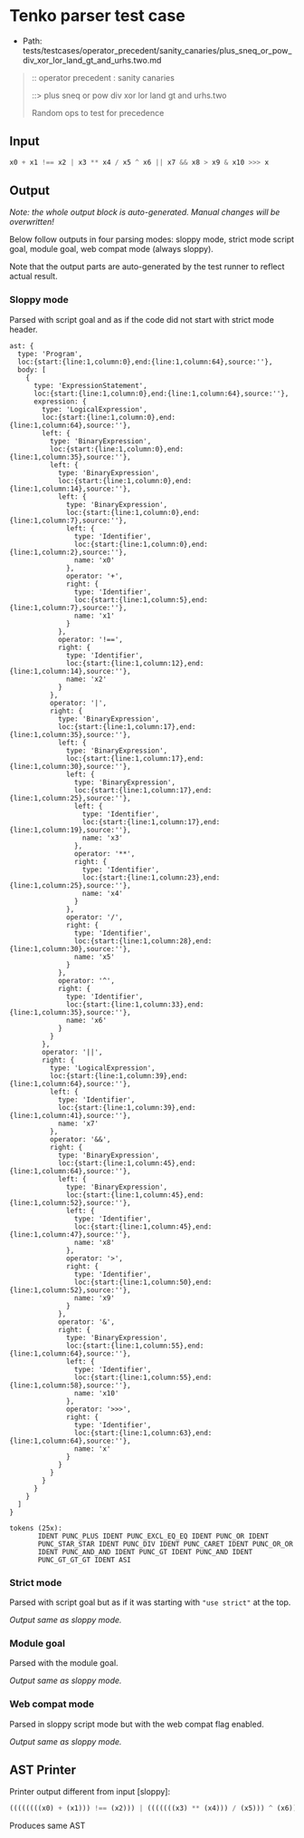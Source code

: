 # Tenko parser test case

- Path: tests/testcases/operator_precedent/sanity_canaries/plus_sneq_or_pow_div_xor_lor_land_gt_and_urhs.two.md

> :: operator precedent : sanity canaries
>
> ::> plus sneq or pow div xor lor land gt and urhs.two
>
> Random ops to test for precedence

## Input

`````js
x0 + x1 !== x2 | x3 ** x4 / x5 ^ x6 || x7 && x8 > x9 & x10 >>> x
`````

## Output

_Note: the whole output block is auto-generated. Manual changes will be overwritten!_

Below follow outputs in four parsing modes: sloppy mode, strict mode script goal, module goal, web compat mode (always sloppy).

Note that the output parts are auto-generated by the test runner to reflect actual result.

### Sloppy mode

Parsed with script goal and as if the code did not start with strict mode header.

`````
ast: {
  type: 'Program',
  loc:{start:{line:1,column:0},end:{line:1,column:64},source:''},
  body: [
    {
      type: 'ExpressionStatement',
      loc:{start:{line:1,column:0},end:{line:1,column:64},source:''},
      expression: {
        type: 'LogicalExpression',
        loc:{start:{line:1,column:0},end:{line:1,column:64},source:''},
        left: {
          type: 'BinaryExpression',
          loc:{start:{line:1,column:0},end:{line:1,column:35},source:''},
          left: {
            type: 'BinaryExpression',
            loc:{start:{line:1,column:0},end:{line:1,column:14},source:''},
            left: {
              type: 'BinaryExpression',
              loc:{start:{line:1,column:0},end:{line:1,column:7},source:''},
              left: {
                type: 'Identifier',
                loc:{start:{line:1,column:0},end:{line:1,column:2},source:''},
                name: 'x0'
              },
              operator: '+',
              right: {
                type: 'Identifier',
                loc:{start:{line:1,column:5},end:{line:1,column:7},source:''},
                name: 'x1'
              }
            },
            operator: '!==',
            right: {
              type: 'Identifier',
              loc:{start:{line:1,column:12},end:{line:1,column:14},source:''},
              name: 'x2'
            }
          },
          operator: '|',
          right: {
            type: 'BinaryExpression',
            loc:{start:{line:1,column:17},end:{line:1,column:35},source:''},
            left: {
              type: 'BinaryExpression',
              loc:{start:{line:1,column:17},end:{line:1,column:30},source:''},
              left: {
                type: 'BinaryExpression',
                loc:{start:{line:1,column:17},end:{line:1,column:25},source:''},
                left: {
                  type: 'Identifier',
                  loc:{start:{line:1,column:17},end:{line:1,column:19},source:''},
                  name: 'x3'
                },
                operator: '**',
                right: {
                  type: 'Identifier',
                  loc:{start:{line:1,column:23},end:{line:1,column:25},source:''},
                  name: 'x4'
                }
              },
              operator: '/',
              right: {
                type: 'Identifier',
                loc:{start:{line:1,column:28},end:{line:1,column:30},source:''},
                name: 'x5'
              }
            },
            operator: '^',
            right: {
              type: 'Identifier',
              loc:{start:{line:1,column:33},end:{line:1,column:35},source:''},
              name: 'x6'
            }
          }
        },
        operator: '||',
        right: {
          type: 'LogicalExpression',
          loc:{start:{line:1,column:39},end:{line:1,column:64},source:''},
          left: {
            type: 'Identifier',
            loc:{start:{line:1,column:39},end:{line:1,column:41},source:''},
            name: 'x7'
          },
          operator: '&&',
          right: {
            type: 'BinaryExpression',
            loc:{start:{line:1,column:45},end:{line:1,column:64},source:''},
            left: {
              type: 'BinaryExpression',
              loc:{start:{line:1,column:45},end:{line:1,column:52},source:''},
              left: {
                type: 'Identifier',
                loc:{start:{line:1,column:45},end:{line:1,column:47},source:''},
                name: 'x8'
              },
              operator: '>',
              right: {
                type: 'Identifier',
                loc:{start:{line:1,column:50},end:{line:1,column:52},source:''},
                name: 'x9'
              }
            },
            operator: '&',
            right: {
              type: 'BinaryExpression',
              loc:{start:{line:1,column:55},end:{line:1,column:64},source:''},
              left: {
                type: 'Identifier',
                loc:{start:{line:1,column:55},end:{line:1,column:58},source:''},
                name: 'x10'
              },
              operator: '>>>',
              right: {
                type: 'Identifier',
                loc:{start:{line:1,column:63},end:{line:1,column:64},source:''},
                name: 'x'
              }
            }
          }
        }
      }
    }
  ]
}

tokens (25x):
       IDENT PUNC_PLUS IDENT PUNC_EXCL_EQ_EQ IDENT PUNC_OR IDENT
       PUNC_STAR_STAR IDENT PUNC_DIV IDENT PUNC_CARET IDENT PUNC_OR_OR
       IDENT PUNC_AND_AND IDENT PUNC_GT IDENT PUNC_AND IDENT
       PUNC_GT_GT_GT IDENT ASI
`````

### Strict mode

Parsed with script goal but as if it was starting with `"use strict"` at the top.

_Output same as sloppy mode._

### Module goal

Parsed with the module goal.

_Output same as sloppy mode._

### Web compat mode

Parsed in sloppy script mode but with the web compat flag enabled.

_Output same as sloppy mode._

## AST Printer

Printer output different from input [sloppy]:

````js
((((((((x0) + (x1))) !== (x2))) | (((((((x3) ** (x4))) / (x5))) ^ (x6))))) || (((x7) && (((((x8) > (x9))) & (((x10) >>> (x))))))));
````

Produces same AST
